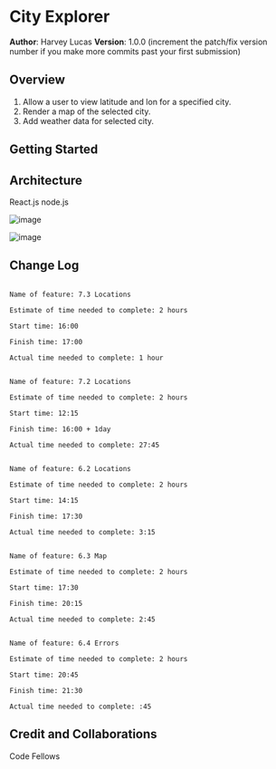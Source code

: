 # City Explorer

**Author**: Harvey Lucas
**Version**: 1.0.0 (increment the patch/fix version number if you make more commits past your first submission)

## Overview

1. Allow a user to view latitude and lon for a specified city.
2. Render a map of the selected city.
3. Add weather data for selected city.

<!-- Provide a high level overview of what this application is and why you are building it, beyond the fact that it's an assignment for this class. (i.e. What's your problem domain?) -->

## Getting Started

<!-- What are the steps that a user must take in order to build this app on their own machine and get it running? -->

## Architecture

React.js
node.js

![image](./public/wrrc.JPG)

![image](./public/7.2.JPG)

<!-- Provide a detailed description of the application design. What technologies (languages, libraries, etc) you're using, and any other relevant design information. -->

## Change Log

```

Name of feature: 7.3 Locations

Estimate of time needed to complete: 2 hours

Start time: 16:00

Finish time: 17:00

Actual time needed to complete: 1 hour

```

```

Name of feature: 7.2 Locations

Estimate of time needed to complete: 2 hours

Start time: 12:15

Finish time: 16:00 + 1day

Actual time needed to complete: 27:45

```

```

Name of feature: 6.2 Locations

Estimate of time needed to complete: 2 hours

Start time: 14:15

Finish time: 17:30

Actual time needed to complete: 3:15

```

```

Name of feature: 6.3 Map

Estimate of time needed to complete: 2 hours

Start time: 17:30

Finish time: 20:15

Actual time needed to complete: 2:45

```

```

Name of feature: 6.4 Errors

Estimate of time needed to complete: 2 hours

Start time: 20:45

Finish time: 21:30

Actual time needed to complete: :45

```

<!-- Use this area to document the iterative changes made to your application as each feature is successfully implemented. Use time stamps. Here's an example:

01-01-2001 4:59pm - Application now has a fully-functional express server, with a GET route for the location resource. -->

## Credit and Collaborations

Code Fellows

<!-- Give credit (and a link) to other people or resources that helped you build this application. -->
